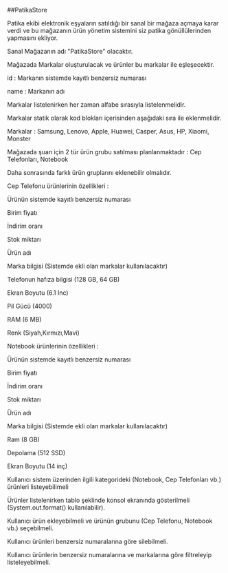 ##PatikaStore


Patika ekibi elektronik eşyaların satıldığı bir sanal bir mağaza açmaya karar verdi ve bu mağazanın ürün yönetim sistemini siz patika gönüllülerinden yapmasını ekliyor.



Sanal Mağazanın adı "PatikaStore" olacaktır.


Mağazada Markalar oluşturulacak ve ürünler bu markalar ile eşleşecektir.


id : Markanın sistemde kayıtlı benzersiz numarası


name : Markanın adı


Markalar listelenirken her zaman alfabe sırasıyla listelenmelidir.


Markalar statik olarak kod blokları içerisinden aşağıdaki sıra ile eklenmelidir.


Markalar : Samsung, Lenovo, Apple, Huawei, Casper, Asus, HP, Xiaomi, Monster


Mağazada şuan için 2 tür ürün grubu satılması planlanmaktadır : Cep Telefonları, Notebook


Daha sonrasında farklı ürün gruplarını eklenebilir olmalıdır.


Cep Telefonu ürünlerinin özellikleri :


Ürünün sistemde kayıtlı benzersiz numarası


Birim fiyatı


İndirim oranı


Stok miktarı


Ürün adı


Marka bilgisi (Sistemde ekli olan markalar kullanılacaktır)


Telefonun hafıza bilgisi (128 GB, 64 GB)


Ekran Boyutu (6.1 Inc)


Pil Gücü (4000)


RAM (6 MB)


Renk (Siyah,Kırmızı,Mavi)


Notebook ürünlerinin özellikleri :


Ürünün sistemde kayıtlı benzersiz numarası


Birim fiyatı


İndirim oranı


Stok miktarı


Ürün adı


Marka bilgisi (Sistemde ekli olan markalar kullanılacaktır)


Ram (8 GB)


Depolama (512 SSD)


Ekran Boyutu (14 inç)


Kullanıcı sistem üzerinden ilgili kategorideki (Notebook, Cep Telefonları vb.) ürünleri listeyebilimeli


Ürünler listelenirken tablo şeklinde konsol ekranında gösterilmeli (System.out.format() kullanılabilir).


Kullanıcı ürün ekleyebilmeli ve ürünün grubunu (Cep Telefonu, Notebook vb.) seçebilmeli.


Kullanıcı ürünleri benzersiz numaralarına göre silebilmeli.


Kullanıcı ürünlerin benzersiz numaralarına ve markalarına göre filtreleyip listeleyebilmeli.